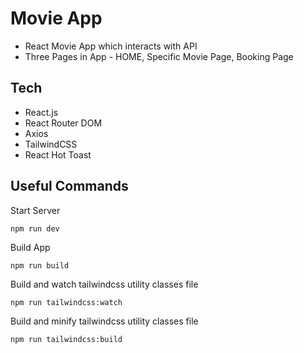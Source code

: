 # Movie App

- React Movie App which interacts with API
- Three Pages in App - HOME, Specific Movie Page, Booking Page

## Tech

- React.js
- React Router DOM
- Axios
- TailwindCSS
- React Hot Toast

## Useful Commands

Start Server

```
npm run dev
```

Build App

```
npm run build
```

Build and watch tailwindcss utility classes file

```
npm run tailwindcss:watch
```

Build and minify tailwindcss utility classes file

```
npm run tailwindcss:build
```